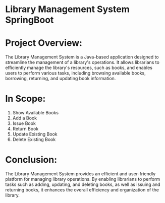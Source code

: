 # Library Management System SpringBoot
# Project Overview: 
The Library Management System is a Java-based application designed to streamline the management of a library's operations. It allows librarians to efficiently manage the library's resources, such as books, and enables users to perform various tasks, including browsing available books, borrowing, returning, and updating book information.

# In Scope:
1. Show Available Books
2. Add a Book
3. Issue Book
4. Return Book
5. Update Existing Book
6. Delete Existing Book

# Conclusion:
The Library Management System provides an efficient and user-friendly platform for managing library operations. By enabling librarians to perform tasks such as adding, updating, and deleting books, as well as issuing and returning books, it enhances the overall efficiency and organization of the library.
